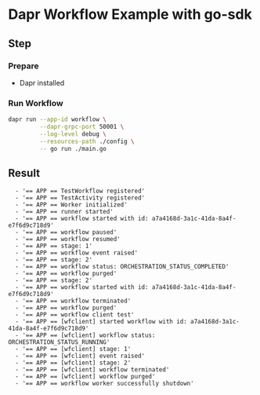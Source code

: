 # Dapr Workflow Example with go-sdk

## Step

### Prepare

- Dapr installed

### Run Workflow

<!-- STEP
name: Run Workflow
output_match_mode: substring
expected_stdout_lines:
  - '== APP == TestWorkflow registered'
  - '== APP == TestActivity registered'
  - '== APP == FailActivity registered'
  - '== APP == Worker initialized'
  - '== APP == runner started'
  - '== APP == workflow started with id: a7a4168d-3a1c-41da-8a4f-e7f6d9c718d9'
  - '== APP == workflow paused'
  - '== APP == workflow resumed'
  - '== APP == stage: 1'
  - '== APP == workflow event raised'
  - '== APP == stage: 2'
  - '== APP == fail activity executions: 3'
  - '== APP == workflow status: ORCHESTRATION_STATUS_COMPLETED'
  - '== APP == workflow purged'
  - '== APP == stage: 2'
  - '== APP == workflow started with id: a7a4168d-3a1c-41da-8a4f-e7f6d9c718d9'
  - '== APP == workflow status: ORCHESTRATION_STATUS_RUNNING'
  - '== APP == workflow terminated'
  - '== APP == workflow purged'
  - '== APP == workflow worker successfully shutdown'

background: true
sleep: 60
timeout_seconds: 60
-->

```bash
dapr run --app-id workflow \
         --dapr-grpc-port 50001 \
         --log-level debug \
         --resources-path ./config \
         -- go run ./main.go
```

<!-- END_STEP -->

## Result

```
  - '== APP == TestWorkflow registered'
  - '== APP == TestActivity registered'
  - '== APP == Worker initialized'
  - '== APP == runner started'
  - '== APP == workflow started with id: a7a4168d-3a1c-41da-8a4f-e7f6d9c718d9'
  - '== APP == workflow paused'
  - '== APP == workflow resumed'
  - '== APP == stage: 1'
  - '== APP == workflow event raised'
  - '== APP == stage: 2'
  - '== APP == workflow status: ORCHESTRATION_STATUS_COMPLETED'
  - '== APP == workflow purged'
  - '== APP == stage: 2'
  - '== APP == workflow started with id: a7a4168d-3a1c-41da-8a4f-e7f6d9c718d9'
  - '== APP == workflow terminated'
  - '== APP == workflow purged'
  - '== APP == workflow client test'
  - '== APP == [wfclient] started workflow with id: a7a4168d-3a1c-41da-8a4f-e7f6d9c718d9'
  - '== APP == [wfclient] workflow status: ORCHESTRATION_STATUS_RUNNING'
  - '== APP == [wfclient] stage: 1'
  - '== APP == [wfclient] event raised'
  - '== APP == [wfclient] stage: 2'
  - '== APP == [wfclient] workflow terminated'
  - '== APP == [wfclient] workflow purged'
  - '== APP == workflow worker successfully shutdown'
```
